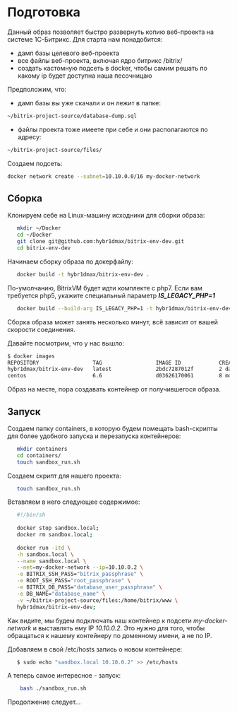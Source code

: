 # Подготовка

Данный образ позволяет быстро развернуть копию веб-проекта на системе 1С-Битрикс.
Для старта нам понадобится:

* дамп базы целевого веб-проекта
* все файлы веб-проекта, включая ядро битрикс /bitrix/
* создать кастомную подсеть в docker, чтобы самим решать по какому ip будет доступна наша песочницаю

Предположим, что:

* дамп базы вы уже скачали и он лежит в папке:
 ```bash
 ~/bitrix-project-source/database-dump.sql
 ```
* файлы проекта тоже имеете при себе и они располагаются по адресу:
```bash
~/bitrix-project-source/files/
```
Создаем подсеть:
```bash
docker network create --subnet=10.10.0.0/16 my-docker-network
```

## Сборка

Клонируем себе на Linux-машину исходники для сборки образа:

```bash
   mkdir ~/Docker
   cd ~/Docker
   git clone git@github.com:hybr1dmax/bitrix-env-dev.git
   cd bitrix-env-dev
```

Начинаем сборку образа по докерфайлу:

```bash
   docker build -t hybr1dmax/bitrix-env-dev . 
```
По-умолчанию, BitrixVM будет идти комплекте с php7.
Если вам требуется php5, укажите специальный параметр **_IS_LEGACY_PHP=1_**

```bash
   docker build --build-arg IS_LEGACY_PHP=1 -t hybr1dmax/bitrix-env-dev:php5 .
```

Сборка образа может занять несколько минут, всё зависит от вашей скорости соединения.

Давайте посмотрим, что у нас вышло:
```bash
$ docker images
REPOSITORY                 TAG                 IMAGE ID            CREATED             SIZE
hybr1dmax/bitrix-env-dev   latest              2bdc7287012f        2 days ago          1.2GB
centos                     6.6                 d03626170061        8 months ago        203MB
```

Образ на месте, пора создавать контейнер от получившегося образа.

## Запуск

Создаем папку containers, в которую будем помещать bash-скрипты для более удобного запуска и перезапуска контейнеров:
```bash
   mkdir containers
   cd containers/
   touch sandbox_run.sh
```


Создаем скрипт для нашего проекта:
```bash
   touch sandbox_run.sh
```

Вставляем в него следующее содержимое:
```bash
   #!/bin/sh
   
   docker stop sandbox.local;
   docker rm sandbox.local;
   
   docker run -itd \
   -h sandbox.local \
   --name sandbox.local \
   --net=my-docker-network --ip=10.10.0.2 \
   -e BITRIX_SSH_PASS="bitrix_passphrase" \
   -e ROOT_SSH_PASS="root_passphrase" \
   -e BITRIX_DB_PASS="database_user_passphrase" \
   -e DB_NAME="database_name" \
   -v ~/bitrix-project-source/files:/home/bitrix/www \
   hybr1dmax/bitrix-env-dev;
```
Как видите, мы будем подключать наш контейнер к подсети _my-docker-network_ и выставлять ему IP _10.10.0.2_. Это нужно для того, чтобы обращаться к нашему контейнеру по доменному имени, а не по IP.


Добавляем в свой /etc/hosts запись о новом контейнере:
```bash
   $ sudo echo "sandbox.local 10.10.0.2" >> /etc/hosts
```

А теперь самое интересное - запуск:
```bash
    bash ./sandbox_run.sh
```

Продолжение следует...